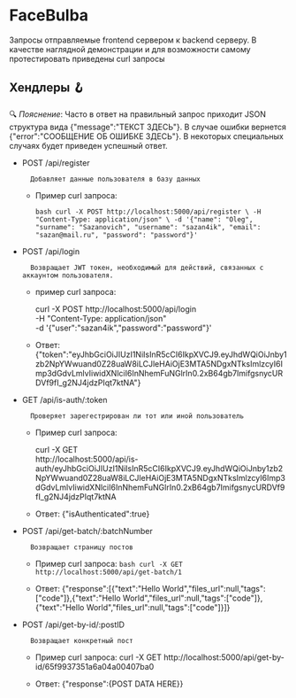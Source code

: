 
# FaceBulba

  


Запросы отправляемые frontend сервером к backend серверу. В качестве наглядной демонстрации и для возможности самому протестировать приведены curl запросы
## Хендлеры 🪝

🔍 *Пояснение*: Часто в ответ на правильный запрос приходит JSON структура вида {"message":"ТЕКСТ ЗДЕСЬ"}. В случае ошибки вернется {"error":"СООБЩЕНИЕ ОБ ОШИБКЕ ЗДЕСЬ"}. В некоторых специальных случаях будет приведен успешный ответ.
  

- POST /api/register

		Добавляет данные пользователя в базу данных

	- Пример curl запроса:

		```bash curl -X POST http://localhost:5000/api/register \ -H "Content-Type: application/json" \ -d '{"name": "Oleg", "surname": "Sazanovich", "username": "sazan4ik", "email": "sazan@mail.ru", "password": "password"}' ```


- POST /api/login

		Возвращает JWT токен, необходимый для действий, связанных с аккаунтом пользователя.

	- пример curl запроса:

		curl -X POST http://localhost:5000/api/login \
		-H "Content-Type: application/json" \
		-d '{"user":"sazan4ik","password":"password"}'

	- Ответ:
				{"token":"eyJhbGciOiJIUzI1NiIsInR5cCI6IkpXVCJ9.eyJhdWQiOiJnby1zb2NpYWwuand0Z28uaW8iLCJleHAiOjE3MTA5NDgxNTksImlzcyI6Imp3dGdvLmlvIiwidXNlciI6InNhemFuNGlrIn0.2xB64gb7ImifgsnycURDVf9fI_g2NJ4jdzPIqt7ktNA"}
  
- GET /api/is-auth/:token

		Проверяет зарегестрирован ли тот или иной пользователь

	- Пример curl запроса:
	
		curl -X GET \
		http://localhost:5000/api/is-auth/eyJhbGciOiJIUzI1NiIsInR5cCI6IkpXVCJ9.eyJhdWQiOiJnby1zb2NpYWwuand0Z28uaW8iLCJleHAiOjE3MTA5NDgxNTksImlzcyI6Imp3dGdvLmlvIiwidXNlciI6InNhemFuNGlrIn0.2xB64gb7ImifgsnycURDVf9fI_g2NJ4jdzPIqt7ktNA

	- Ответ:
		  {"isAuthenticated":true}



- POST /api/get-batch/:batchNumber

		Возвращает страницу постов

	-  Пример curl запроса:
			```bash
			curl -X GET http://localhost:5000/api/get-batch/1
			```
			
	- Ответ:
		{"response":[{"text":"Hello World","files_url":null,"tags":["code"]},{"text":"Hello World","files_url":null,"tags":["code"]},{"text":"Hello World","files_url":null,"tags":["code"]}]}

- POST /api/get-by-id/:postID

		Возвращает конкретный пост

	-  Пример curl запроса:
			curl -X GET http://localhost:5000/api/get-by-id/65f9937351a6a04a00407ba0
			
	- Ответ:
		  {"response":{POST DATA HERE}}
